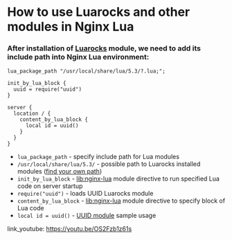 # How to use Luarocks and other modules in Nginx Lua

### After installation of [Luarocks](https://luarocks.org/) module, we need to add its include path into Nginx Lua environment:

```nginx
lua_package_path "/usr/local/share/lua/5.3/?.lua;";

init_by_lua_block {
  uuid = require("uuid")
}

server {
  location / {
    content_by_lua_block {
      local id = uuid()
    }
  }
}
```

- `lua_package_path` - specify include path for Lua modules
- `/usr/local/share/lua/5.3/` - possible path to Luarocks installed modules ([find your own path](/lua/how-to-find-luarocks-module-path))
- `init_by_lua_block` - [lib:nginx-lua](/nginx-lua/how-to-install-nginx-lua-module-in-ubuntu-ubuntuversion) module directive to run specified Lua code on server startup
- `require("uuid")` - loads UUID Luarocks module
- `content_by_lua_block` - [lib:nginx-lua](/nginx-lua/how-to-install-nginx-lua-module-in-ubuntu-ubuntuversion) module directive to specify block of Lua code
- `local id = uuid()` - [UUID module](https://luarocks.org/modules/tieske/uuid) sample usage


link_youtube: https://youtu.be/OS2Fzb1z61s

